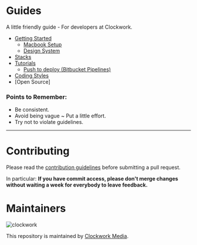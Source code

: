 Guides
======
A little friendly guide - For developers at Clockwork.

- [Getting Started]
    - [Macbook Setup]
    - [Design System]
- [Stacks]
- [Tutorials]
    - [Push to deploy (Bitbucket Pipelines)]
- [Coding Styles]
- [Open Source]

[Getting Started]: ./getting-started
[Design System]: ../../../design-system
[Macbook Setup]: ../../../mac-setup
[Stacks]: ../../../stacks
[Tutorials]: ../../../tutorials
[Push to deploy (Bitbucket Pipelines)]: ../../../push-to-deploy
[Coding Styles]: ../../../coding-styles
[Contributing]: ../../../contributing


### Points to Remember:

* Be consistent.
* Avoid being vague ~ Put a little effort.
* Try not to violate guidelines.

---

Contributing
======

Please read the [contribution guidelines] before submitting a pull request.

In particular: <strong>If you have commit access, please don't merge changes without
waiting a week for everybody to leave feedback.</strong>

[contribution guidelines]: ../../../contributing

Maintainers
======

![clockwork](http://apps.clockworkmedia.co.za/github/assets/logos/logo.png)

This repository is maintained by [Clockwork Media](//www.clockworkmedia.co.za).